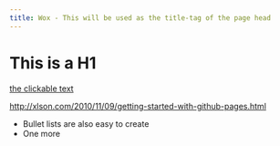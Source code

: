 ```yaml
---
title: Wox - This will be used as the title-tag of the page head
---
```


# This is a H1

[the clickable text](http://xlson.com/)

http://xlson.com/2010/11/09/getting-started-with-github-pages.html

* Bullet lists are also easy to create
* One more
